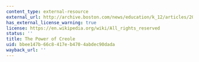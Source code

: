 ```yaml
---
content_type: external-resource
external_url: http://archive.boston.com/news/education/k_12/articles/2011/07/24/the_power_of_creole/
has_external_license_warning: true
license: https://en.wikipedia.org/wiki/All_rights_reserved
status: ''
title: The Power of Creole
uid: bbee147b-66c8-417e-b470-4abdec90dada
wayback_url: ''
---
```

